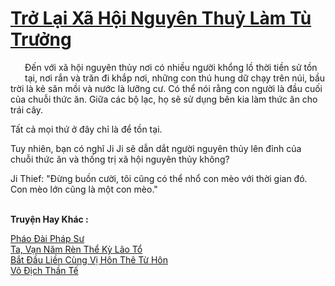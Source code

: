 <a href="https://truyentiki.com/tro-lai-xa-hoi-nguyen-thuy-lam-tu-truong.33658/" title="Trở Lại Xã Hội Nguyên Thuỷ Làm Tù Trưởng"><h1>Trở Lại Xã Hội Nguyên Thuỷ Làm Tù Trưởng</h1></a><div style="display:table"><img align="right" style="float: left; padding: 10px;" src="https://truyentiki.com/images/story/200x260/33658.jpg" alt="">Đến với xã hội nguyên thủy nơi có nhiều người khổng lồ thời tiền sử tồn tại, nơi rắn và trăn đi khắp nơi, những con thú hung dữ chạy trên núi, bầu trời là kẻ săn mồi và nước là lưỡng cư. Có thể nói rằng con người là đầu cuối của chuỗi thức ăn. Giữa các bộ lạc, họ sẽ sử dụng bên kia làm thức ăn cho trái cây. <p></p> Tất cả mọi thứ ở đây chỉ là để tồn tại. <p></p> Tuy nhiên, bạn có nghĩ Ji Ji sẽ dẫn dắt người nguyên thủy lên đỉnh của chuỗi thức ăn và thống trị xã hội nguyên thủy không? <p></p> Ji Thief: "Đừng buồn cười, tôi cũng có thể nhổ con mèo với thời gian đó. Con mèo lớn cũng là một con mèo."</div><p><br><b>Truyện Hay Khác :</b></p><a href="https://truyentiki.com/phao-dai-phap-su.33657/" alt="Pháo Đài Pháp Sư">Pháo Đài Pháp Sư</a><br/><a href="https://github.com/nownovels/top500/tree/master/truyenhay/33814/" alt="Ta, Vạn Năm Rèn Thể Kỳ Lão Tổ">Ta, Vạn Năm Rèn Thể Kỳ Lão Tổ</a><br/><a href="https://github.com/nownovels/top500/tree/master/truyenhay/33767/" alt="Bắt Đầu Liền Cùng Vị Hôn Thê Từ Hôn">Bắt Đầu Liền Cùng Vị Hôn Thê Từ Hôn</a><br/><a href="https://github.com/nownovels/top500/tree/master/truyenhay/33845/" alt="Vô Địch Thần Tế">Vô Địch Thần Tế</a><br/>
